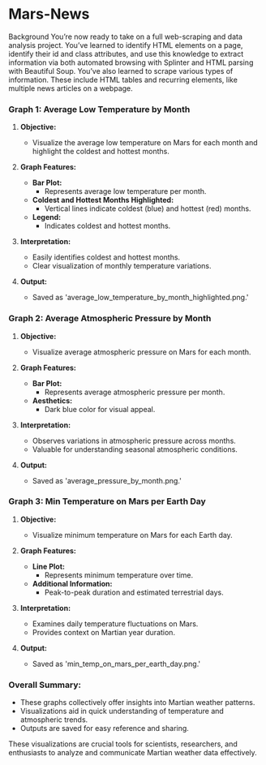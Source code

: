 # Mars-News


Background
You’re now ready to take on a full web-scraping and data analysis project. You’ve learned to identify HTML elements on a page, identify their id and class attributes, and use this knowledge to extract information via both automated browsing with Splinter and HTML parsing with Beautiful Soup. You’ve also learned to scrape various types of information. These include HTML tables and recurring elements, like multiple news articles on a webpage.

### Graph 1: Average Low Temperature by Month

1. **Objective:**
   - Visualize the average low temperature on Mars for each month and highlight the coldest and hottest months.

2. **Graph Features:**
   - **Bar Plot:**
     - Represents average low temperature per month.
   - **Coldest and Hottest Months Highlighted:**
     - Vertical lines indicate coldest (blue) and hottest (red) months.
   - **Legend:**
     - Indicates coldest and hottest months.

3. **Interpretation:**
   - Easily identifies coldest and hottest months.
   - Clear visualization of monthly temperature variations.

4. **Output:**
   - Saved as 'average_low_temperature_by_month_highlighted.png.'

### Graph 2: Average Atmospheric Pressure by Month

1. **Objective:**
   - Visualize average atmospheric pressure on Mars for each month.

2. **Graph Features:**
   - **Bar Plot:**
     - Represents average atmospheric pressure per month.
   - **Aesthetics:**
     - Dark blue color for visual appeal.

3. **Interpretation:**
   - Observes variations in atmospheric pressure across months.
   - Valuable for understanding seasonal atmospheric conditions.

4. **Output:**
   - Saved as 'average_pressure_by_month.png.'

### Graph 3: Min Temperature on Mars per Earth Day

1. **Objective:**
   - Visualize minimum temperature on Mars for each Earth day.

2. **Graph Features:**
   - **Line Plot:**
     - Represents minimum temperature over time.
   - **Additional Information:**
     - Peak-to-peak duration and estimated terrestrial days.

3. **Interpretation:**
   - Examines daily temperature fluctuations on Mars.
   - Provides context on Martian year duration.

4. **Output:**
   - Saved as 'min_temp_on_mars_per_earth_day.png.'

### Overall Summary:

- These graphs collectively offer insights into Martian weather patterns.
- Visualizations aid in quick understanding of temperature and atmospheric trends.
- Outputs are saved for easy reference and sharing.

These visualizations are crucial tools for scientists, researchers, and enthusiasts to analyze and communicate Martian weather data effectively.
